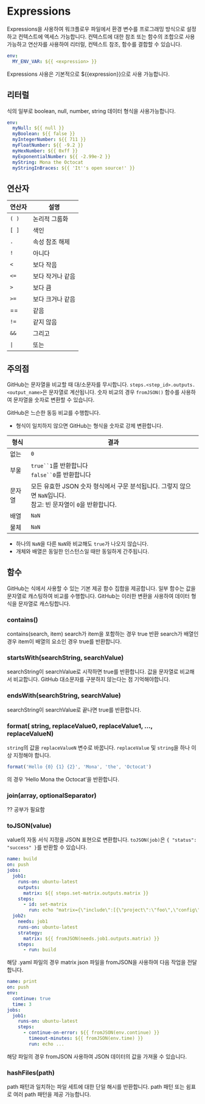 # Expressions

Expressions을 사용하여 워크플로우 파일에서 환경 변수를 프로그래밍 방식으로 설정하고 컨텍스트에 엑세스 가능합니다.
컨텍스트에 대한 참조 또는 함수의 조합으로 사용 가능하고 연산자를 사용하여 리터럴, 컨텍스트 참조, 함수를 결합할 수 있습니다.

```yaml
env:
  MY_ENV_VAR: ${{ <expression> }}
```

Expressions 사용은 기본적으로 ${{expression}}으로 사용 가능합니다.

## 리터럴

식의 일부로 boolean, null, number, string 데이터 형식을 사용가능합니다.

```yaml
env:
  myNull: ${{ null }}
  myBoolean: ${{ false }}
  myIntegerNumber: ${{ 711 }}
  myFloatNumber: ${{ -9.2 }}
  myHexNumber: ${{ 0xff }}
  myExponentialNumber: ${{ -2.99e-2 }}
  myString: Mona the Octocat
  myStringInBraces: ${{ 'It''s open source!' }}
```


## 연산자

|연산자|설명|
|---|---|
|`( )`|논리적 그룹화|
|`[ ]`|색인|
|`.`|속성 참조 해제|
|`!`|아니다|
|`<`|보다 작음|
|`<=`|보다 작거나 같음|
|`>`|보다 큼|
|`>=`|보다 크거나 같음|
|\==|같음|
|`!=`|같지 않음|
|`&&`|그리고|
|`\|`|또는|

## 주의점

GitHub는 문자열을 비교할 때 대/소문자를 무시합니다.
`steps.<step_id>.outputs.<output_name>`은 문자열로 계산됩니다.
숫자 비교의 경우 `fromJSON()` 함수를 사용하여 문자열을 숫자로 변환할 수 있습니다.

GitHub은 느슨한 동등 비교를 수행합니다.

- 형식이 일치하지 않으면 GitHub는 형식을 숫자로 강제 변환합니다.

|형식|결과|
|---|---|
|없는|`0`|
|부울|`true``1`를 반환합니다  <br>`false``0`를 반환합니다|
|문자열|모든 유효한 JSON 숫자 형식에서 구문 분석됩니다. 그렇지 않으면 `NaN`입니다.  <br>참고: 빈 문자열이 `0`을 반환합니다.|
|배열|`NaN`|
|물체|`NaN`|

- 하나의 `NaN`을 다른 `NaN`와 비교해도 `true`가 나오지 않습니다.
- 개체와 배열은 동일한 인스턴스일 때만 동일하게 간주됩니다.

## 함수

GitHub는 식에서 사용할 수 있는 기본 제공 함수 집합을 제공합니다.
일부 함수는 값을 문자열로 캐스팅하여 비교를 수행합니다.
GitHub는 이러한 변환을 사용하여 데이터 형식을 문자열로 캐스팅합니다.

### contains()

contains(search, item) search가 item을 포함하는 경우 true 반환
search가 배열인 경우 item이 배열의 요소인 경우 true를 반환합니다.

### startsWith(searchString, searchValue)

searchString이 searchValue로 시작하면 true를 반환합니다. 
값을 문자열로 비교해서 비교합니다.
GitHub 대소문자를 구분하지 않는다는 점 기억해야합니다.

### endsWith(searchString, searchValue)

searchString이 searchValue로 끝나면 true를 반환합니다.

### format( string, replaceValue0, replaceValue1, ..., replaceValueN)

`string`의 값을 `replaceValueN` 변수로 바꿉니다.
`replaceValue` 및 `string`을 하나 이상 지정해야 합니다.

```javascript
format('Hello {0} {1} {2}', 'Mona', 'the', 'Octocat')
```

의 경우 ‘Hello Mona the Octocat’을 반환합니다.

### join(array, optionalSeparator)

?? 공부가 필요함

### toJSON(value)

value의 자동 서식 지정을 JSON 표현으로 변환합니다.
`toJSON(job)`은 `{ "status": "success" }`를 반환할 수 있습니다.

```yaml
name: build
on: push
jobs:
  job1:
    runs-on: ubuntu-latest
    outputs:
      matrix: ${{ steps.set-matrix.outputs.matrix }}
    steps:
      - id: set-matrix
        run: echo "matrix={\"include\":[{\"project\":\"foo\",\"config\":\"Debug\"},{\"project\":\"bar\",\"config\":\"Release\"}]}" >> $GITHUB_OUTPUT
  job2:
    needs: job1
    runs-on: ubuntu-latest
    strategy:
      matrix: ${{ fromJSON(needs.job1.outputs.matrix) }}
    steps:
      - run: build
```

해당 .yaml 파일의 경우 matrix json 파일을  fromJSON을 사용하여 다음 작업을 전달합니다.

```yaml
name: print
on: push
env:
  continue: true
  time: 3
jobs:
  job1:
    runs-on: ubuntu-latest
    steps:
      - continue-on-error: ${{ fromJSON(env.continue) }}
        timeout-minutes: ${{ fromJSON(env.time) }}
        run: echo ...
```

해당 파일의 경우 fromJSON 사용하여 JSON 데이터의 값을 가져올 수 있습니다.

### hashFiles(path)

path 패턴과 일치하는 파일 세트에 대한 단일 해시를 반환합니다.
path 패턴 또는 쉼표로 여러 path 패턴을 제공 가능합니다.